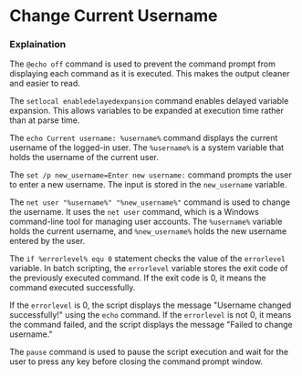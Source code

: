 # Change Current Username

### Explaination

The `@echo off` command is used to prevent the command prompt from displaying each command as it is executed. This makes the output cleaner and easier to read.

The `setlocal enabledelayedexpansion` command enables delayed variable expansion. This allows variables to be expanded at execution time rather than at parse time.

The `echo Current username: %username%` command displays the current username of the logged-in user. The `%username%` is a system variable that holds the username of the current user.

The `set /p new_username=Enter new username:` command prompts the user to enter a new username. The input is stored in the `new_username` variable.

The `net user "%username%" "%new_username%"` command is used to change the username. It uses the `net user` command, which is a Windows command-line tool for managing user accounts. The `%username%` variable holds the current username, and `%new_username%` holds the new username entered by the user.

The `if %errorlevel% equ 0` statement checks the value of the `errorlevel` variable. In batch scripting, the `errorlevel` variable stores the exit code of the previously executed command. If the exit code is 0, it means the command executed successfully.

If the `errorlevel` is 0, the script displays the message "Username changed successfully!" using the `echo` command. If the `errorlevel` is not 0, it means the command failed, and the script displays the message "Failed to change username."

The `pause` command is used to pause the script execution and wait for the user to press any key before closing the command prompt window.

